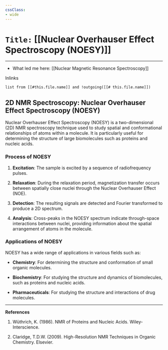 ```yaml
---
cssClass:
- wide
---
```


# `Title:` [[Nuclear Overhauser Effect Spectroscopy (NOESY)]]
--- 

- What led me here: [[Nuclear Magnetic Resonance Spectroscopy]]

Inlinks
```dataview 
list from [[#this.file.name]] and !outgoing([[# this.file.name]]) 
```
## 2D NMR Spectroscopy: Nuclear Overhauser Effect Spectroscopy (NOESY)

Nuclear Overhauser Effect Spectroscopy (NOESY) is a two-dimensional (2D) NMR spectroscopy technique used to study spatial and conformational relationships of atoms within a molecule. It is particularly useful for determining the structure of large biomolecules such as proteins and nucleic acids.

### Process of NOESY

1. **Excitation**: The sample is excited by a sequence of radiofrequency pulses.

2. **Relaxation**: During the relaxation period, magnetization transfer occurs between spatially close nuclei through the Nuclear Overhauser Effect (NOE).

3. **Detection**: The resulting signals are detected and Fourier transformed to produce a 2D spectrum.

4. **Analysis**: Cross-peaks in the NOESY spectrum indicate through-space interactions between nuclei, providing information about the spatial arrangement of atoms in the molecule.

### Applications of NOESY

NOESY has a wide range of applications in various fields such as:

- **Chemistry**: For determining the structure and conformation of small organic molecules.

- **Biochemistry**: For studying the structure and dynamics of biomolecules, such as proteins and nucleic acids.

- **Pharmaceuticals**: For studying the structure and interactions of drug molecules.

---

**References**

1. Wüthrich, K. (1986). NMR of Proteins and Nucleic Acids. Wiley-Interscience.

2. Claridge, T.D.W. (2009). High-Resolution NMR Techniques in Organic Chemistry. Elsevier.
